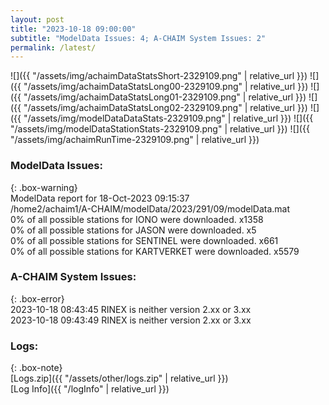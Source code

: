 ```yaml
---
layout: post
title: "2023-10-18 09:00:00"
subtitle: "ModelData Issues: 4; A-CHAIM System Issues: 2"
permalink: /latest/
---
```


![]({{ "/assets/img/achaimDataStatsShort-2329109.png" | relative_url }})
![]({{ "/assets/img/achaimDataStatsLong00-2329109.png" | relative_url }})
![]({{ "/assets/img/achaimDataStatsLong01-2329109.png" | relative_url }})
![]({{ "/assets/img/achaimDataStatsLong02-2329109.png" | relative_url }})
![]({{ "/assets/img/modelDataDataStats-2329109.png" | relative_url }})
![]({{ "/assets/img/modelDataStationStats-2329109.png" | relative_url }})
![]({{ "/assets/img/achaimRunTime-2329109.png" | relative_url }})


### ModelData Issues:  
  
{: .box-warning}  
 ModelData report for 18-Oct-2023 09:15:37   
 /home2/achaim1/A-CHAIM/modelData/2023/291/09/modelData.mat   
 0% of all possible stations for IONO were downloaded. x1358   
 0% of all possible stations for JASON were downloaded. x5   
 0% of all possible stations for SENTINEL were downloaded. x661   
 0% of all possible stations for KARTVERKET were downloaded. x5579   
  
### A-CHAIM System Issues:  
  
{: .box-error}  
2023-10-18 08:43:45 RINEX is neither version 2.xx or 3.xx  
2023-10-18 09:43:49 RINEX is neither version 2.xx or 3.xx  

### Logs:  
  
{: .box-note}  
[Logs.zip]({{ "/assets/other/logs.zip" | relative_url }})  
[Log Info]({{ "/logInfo" | relative_url }})  
